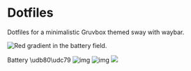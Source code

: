 # Dotfiles
Dotfiles for a minimalistic Gruvbox themed sway with waybar.

![Red gradient in the battery field.](https://i.imgur.com/Nn6EzoE.png)

Battery \udb80\udc79
![img](https://i.imgur.com/s7naYgP.png)
![img](https://i.imgur.com/s7naYgP.png)
![](https://i.imgur.com/8pXJvjP.png)

